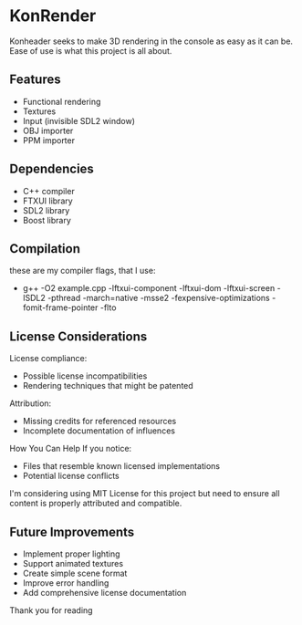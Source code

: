 # KonRender

Konheader seeks to make 3D rendering in the console as easy as it can be.
Ease of use is what this project is all about.

## Features

  - Functional rendering
  - Textures 
  - Input (invisible SDL2 window)
  - OBJ importer
  - PPM importer

## Dependencies

  - C++ compiler
  - FTXUI library
  - SDL2 library
  - Boost library

## Compilation

these are my compiler flags, that I use:
  - g++ -O2 example.cpp -lftxui-component -lftxui-dom -lftxui-screen -lSDL2 -pthread -march=native -msse2 -fexpensive-optimizations -fomit-frame-pointer -flto  

## License Considerations

License compliance:

  - Possible license incompatibilities
  - Rendering techniques that might be patented

Attribution:

  - Missing credits for referenced resources
  - Incomplete documentation of influences

How You Can Help
If you notice:

  - Files that resemble known licensed implementations
  - Potential license conflicts

I'm considering using MIT License for this project but need to ensure all content is properly attributed and compatible.

## Future Improvements

  - Implement proper lighting
  - Support animated textures
  - Create simple scene format
  - Improve error handling
  - Add comprehensive license documentation

Thank you for reading
